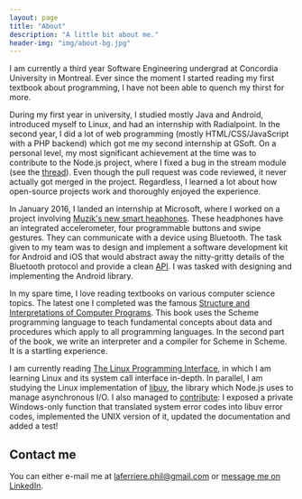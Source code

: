 ```yaml
---
layout: page
title: "About"
description: "A little bit about me."
header-img: "img/about-bg.jpg"
---
```


I am currently a third year Software Engineering undergrad at
Concordia University in Montreal. Ever since the moment I started
reading my first textbook about programming, I have not been able to
quench my thirst for more.

During my first year in university, I studied mostly Java and Android,
introduced myself to Linux, and had an internship with Radialpoint. In
the second year, I did a lot of web programming (mostly
HTML/CSS/JavaScript with a PHP backend) which got me my second
internship at GSoft. On a personal level, my most significant
achievement at the time was to contribute to the Node.js project,
where I fixed a bug in the stream module (see the
[thread](https://github.com/nodejs/node/pull/2616)). Even though the
pull request was code reviewed, it never actually got merged in the
project. Regardless, I learned a lot about how open-source projects
work and thoroughly enjoyed the experience.

In January 2016, I landed an internship at Microsoft, where I worked
on a project involving [Muzik's new smart
heaphones](https://www.muzikconnect.com/). These headphones have an
integrated accelerometer, four programmable buttons and swipe
gestures. They can communicate with a device using Bluetooth. The task
given to my team was to design and implement a software development
kit for Android and iOS that would abstract away the nitty-gritty
details of the Bluetooth protocol and provide a clean
[API](https://en.wikipedia.org/wiki/Application_programming_interface). I
was tasked with designing and implementing the Android library.

In my spare time, I love reading textbooks on various computer science
topics. The latest one I completed was the famous [Structure and
Interpretations of Computer
Programs](https://www.amazon.ca/Structure-Interpretation-Computer-Programs-Abelson/dp/0262510871). This
book uses the Scheme programming language to teach fundamental
concepts about data and procedures which apply to all programming
languages. In the second part of the book, we write an interpreter and
a compiler for Scheme in Scheme. It is a startling experience.

I am currently reading [The Linux Programming
Interface](https://www.amazon.ca/Linux-Programming-Interface-System-Handbook/dp/1593272200),
in which I am learning Linux and its system call interface
in-depth. In parallel, I am studying the Linux implementation of
[libuv](http://libuv.org/), the library which Node.js uses to manage
asynchronous I/O. I also managed to
[contribute](https://github.com/libuv/libuv/pull/1060): I exposed a
private Windows-only function that translated system error codes into
libuv error codes, implemented the UNIX version of it, updated the
documentation and added a test!

## Contact me

You can either e-mail me at laferriere.phil@gmail.com or
[message me on
LinkedIn](http://www.linkedin.com/in/philippe-laferrière-b92b5684).
